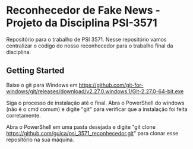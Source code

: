 # Reconhecedor de Fake News - Projeto da Disciplina PSI-3571
Repositório para o trabalho de PSI 3571. Nesse repositório vamos centralizar o código do nosso reconhecedor para o trabalho final da disciplina.

## Getting Started

Baixe o git para Windows em https://github.com/git-for-windows/git/releases/download/v2.27.0.windows.1/Git-2.27.0-64-bit.exe

Siga o processo de instalação até o final.
Abra o PowerShell do windows (não é o cmd comum) e digite "git" para verificar que a instalação foi feita corretamente.

Abra o PowerShell em uma pasta desejada e digite "git clone https://github.com/guica/psi_3571_reconhecedor.git" para clonar esse repositório na sua máquina.

